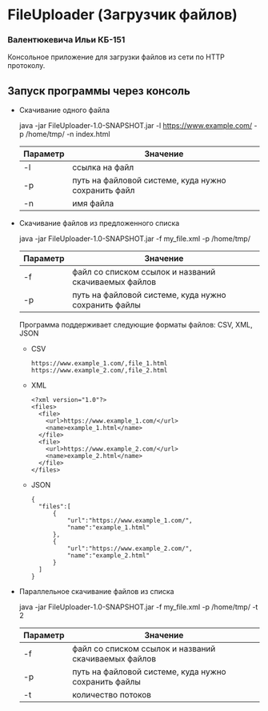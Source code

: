 # FileUploader (Загрузчик файлов)
### Валентюкевича Ильи КБ-151
Консольное приложение для загрузки файлов из сети по HTTP протоколу.

## Запуск программы через консоль
* Скачивание одного файла

  java -jar FileUploader-1.0-SNAPSHOT.jar -l https://www.example.com/ -p /home/tmp/ -n index.html
  
  | Параметр | Значение |
  |----------|----------|
  | -l       | ссылка на файл |
  | -p       | путь на файловой системе, куда нужно сохранить файл |
  | -n       | имя файла |
  
* Скачивание файлов из предложенного списка

  java -jar FileUploader-1.0-SNAPSHOT.jar -f my_file.xml -p /home/tmp/
  
  | Параметр | Значение |
  |----------|----------|
  | -f       | файл со списком ссылок и названий скачиваемых файлов |
  | -p       | путь на файловой системе, куда нужно сохранить файлы |
  
  Программа поддерживает следующие форматы файлов: CSV, XML, JSON
  
  * CSV
    ```
    https://www.example_1.com/,file_1.html
    https://www.example_2.com/,file_2.html
    ```
  * XML
  
    ```
    <?xml version="1.0"?>
    <files>
      <file>
        <url>https://www.example_1.com/</url>
        <name>example_1.html</name>
      </file>
      <file>
        <url>https://www.example_2.com/</url>
        <name>example_2.html</name>
      </file>
    </files>
      ```
  * JSON
    ```
    {
      "files":[
          {
              "url":"https://www.example_1.com/",
              "name":"example_1.html"
          },
          {
              "url":"https://www.example_2.com/",
              "name":"example_2.html"
          }
      ]
    }
    ```
* Параллельное скачивание файлов из списка

  java -jar FileUploader-1.0-SNAPSHOT.jar -f my_file.xml -p /home/tmp/ -t 2
    
  | Параметр | Значение |
  |----------|----------|
  | -f       | файл со списком ссылок и названий скачиваемых файлов |
  | -p       | путь на файловой системе, куда нужно сохранить файлы |
  | -t       | количество потоков |
    
  
